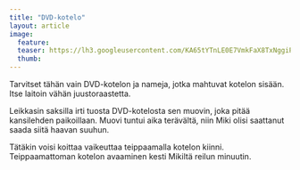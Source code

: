 ```yaml
---
title: "DVD-kotelo"
layout: article
image:
  feature:
  teaser: https://lh3.googleusercontent.com/KA65tYTnLE0E7VmkFaX8TxNggiPDyo0gI0m6Z1kLXRY=w263-h202-no
  thumb:
---
```


Tarvitset tähän vain DVD-kotelon ja nameja, jotka mahtuvat kotelon sisään. Itse laitoin vähän juustoraastetta.

Leikkasin saksilla irti tuosta DVD-kotelosta sen muovin, joka pitää kansilehden paikoillaan. Muovi tuntui aika terävältä, niin Miki olisi saattanut saada siitä haavan suuhun.

Tätäkin voisi koittaa vaikeuttaa teippaamalla kotelon kiinni. Teippaamattoman kotelon avaaminen kesti Mikiltä reilun minuutin.
